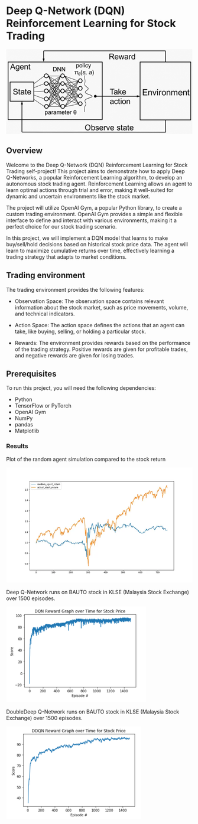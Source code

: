 # Deep Q-Network (DQN) Reinforcement Learning for Stock Trading

![DQN Image](results/DQN.png)


## Overview

Welcome to the Deep Q-Network (DQN) Reinforcement Learning for Stock Trading self-project! This project aims to demonstrate how to apply Deep Q-Networks, a popular Reinforcement Learning algorithm, to develop an autonomous stock trading agent. Reinforcement Learning allows an agent to learn optimal actions through trial and error, making it well-suited for dynamic and uncertain environments like the stock market.

The project will utilize OpenAI Gym, a popular Python library, to create a custom trading environment. OpenAI Gym provides a simple and flexible interface to define and interact with various environments, making it a perfect choice for our stock trading scenario.

In this project, we will implement a DQN model that learns to make buy/sell/hold decisions based on historical stock price data. The agent will learn to maximize cumulative returns over time, effectively learning a trading strategy that adapts to market conditions.

## Trading environment

The trading environment provides the following features:

- Observation Space: The observation space contains relevant information about the stock market, such as price movements, volume, and technical indicators.

- Action Space: The action space defines the actions that an agent can take, like buying, selling, or holding a particular stock.

- Rewards: The environment provides rewards based on the performance of the trading strategy. Positive rewards are given for profitable trades, and negative rewards are given for losing trades.

## Prerequisites

To run this project, you will need the following dependencies:

- Python 
- TensorFlow  or PyTorch 
- OpenAI Gym
- NumPy 
- pandas 
- Matplotlib 

### Results

Plot of the random agent simulation compared to the stock return

![DQN Image](results/trading_env.png)

Deep Q-Network runs on BAUTO stock in KLSE (Malaysia Stock Exchange) over 1500 episodes.

![DQN Image](results/DQN_Reward.png)

DoubleDeep Q-Network runs on BAUTO stock in KLSE (Malaysia Stock Exchange) over 1500 episodes.

![DDQN Image](results/DDQN_Reward_graph.png)


